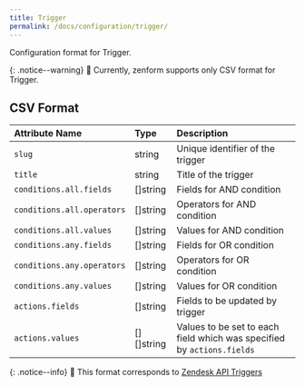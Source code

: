```yaml
---
title: Trigger
permalink: /docs/configuration/trigger/
---
```


Configuration format for Trigger.

{: .notice--warning}
:rotating_light: Currently, zenform supports only CSV format for Trigger.

## CSV Format

| Attribute Name             | Type       | Description                                                            |
|:---------------------------|:-----------|:-----------------------------------------------------------------------|
| `slug`                     | string     | Unique identifier of the trigger                                       |
| `title`                    | string     | Title of the trigger                                                   |
| `conditions.all.fields`    | []string   | Fields for AND condition                                               |
| `conditions.all.operators` | []string   | Operators for AND condition                                            |
| `conditions.all.values`    | []string   | Values for AND condition                                               |
| `conditions.any.fields`    | []string   | Fields for OR condition                                                |
| `conditions.any.operators` | []string   | Operators for OR condition                                             |
| `conditions.any.values`    | []string   | Values for OR condition                                                |
| `actions.fields`           | []string   | Fields to be updated by trigger                                        |
| `actions.values`           | [][]string | Values to be set to each field which was specified by `actions.fields` |

{: .notice--info}
:pencil: This format corresponds to [Zendesk API Triggers](https://developer.zendesk.com/rest_api/docs/core/triggers)
